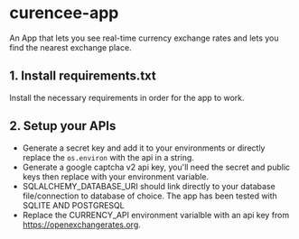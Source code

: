 # curencee-app
An App that lets you see real-time currency exchange rates and lets you find the nearest exchange place.

## 1. Install requirements.txt 
Install the necessary requirements in order for the app to work.

## 2. Setup your APIs 
- Generate a secret key and add it to your environments or directly replace the `os.environ` with the api in a string.
- Generate a google captcha v2 api key, you'll need the secret and public keys then replace with your environment variable.
- SQLALCHEMY_DATABASE_URI should link directly to your database file/connection to database of choice. The app has been tested with SQLITE AND POSTGRESQL
- Replace the CURRENCY_API environment varialble with an api key from https://openexchangerates.org.
